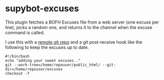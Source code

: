 supybot-excuses
===============
This plugin fetches a BOFH Excuses file from a web server (one excuse per
line), picks a random one, and returns it to the channel when the excuse
command is called.

I use this with a [remote git
repo](https://hobo.house/2016/06/13/secure-distributed-password-resources-with-gpg-git-and-vim/)
and a git post-receive hook like the following to keep the excuses up to date.

```
#!/bin/bash
echo "adding your sweet excuses.."
git --work-tree=/home/repouser/public_html/ --git-dir=/home/repouser/excuses
checkout -f
```
